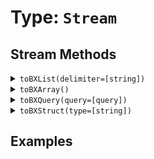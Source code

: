 [comment]: # (Note: This documentation is generated dynamically in the build process.  To modify the contents, change the javadoc on the type class, itself)

# Type: `Stream`



## Stream Methods

<details>
<summary><code>toBXList(delimiter=[string])</code></summary>

Collect a Java stream into a BoxLang delimited list.

Each item in the stream will cast
 to a string and then be joined with the delimiter.

Arguments:

| Argument | Type | Required | Default |
|----------|------|----------|---------|
| `delimiter` | `string` | `false` | `,` |

</details>
<details>
<summary><code>toBXArray()</code></summary>

Collect a Java stream into a BoxLang Array
</details>
<details>
<summary><code>toBXQuery(query=[query])</code></summary>

Collect a Java stream into a BoxLang Query.

Provde an empty query to populate.

Arguments:

| Argument | Type | Required | Default |
|----------|------|----------|---------|
| `query` | `query` | `true` | `null` |

</details>
<details>
<summary><code>toBXStruct(type=[string])</code></summary>

Collect a Java stream into a BoxLang Struct.

Must be a stream of Map.Entry instances.

Arguments:

| Argument | Type | Required | Default |
|----------|------|----------|---------|
| `type` | `string` | `false` | `default` |

</details>


## Examples
